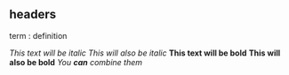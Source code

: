 ## headers 
term
: definition

*This text will be italic*
_This will also be italic_
**This text will be bold**
__This will also be bold__
*You **can** combine them*
